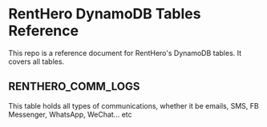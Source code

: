 # RentHero DynamoDB Tables Reference
This repo is a reference document for RentHero's DynamoDB tables. It covers all tables.

## RENTHERO_COMM_LOGS
This table holds all types of communications, whether it be emails, SMS, FB Messenger, WhatsApp, WeChat... etc

